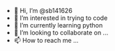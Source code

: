 - 👋 Hi, I’m @sb141626
- 👀 I’m interested in trying to code
- 🌱 I’m currently learning python
- 💞️ I’m looking to collaborate on ...
- 📫 How to reach me ...

<!---
sb141626/sb141626 is a ✨ special ✨ repository because its `README.md` (this file) appears on your GitHub profile.
You can click the Preview link to take a look at your changes.
--->
